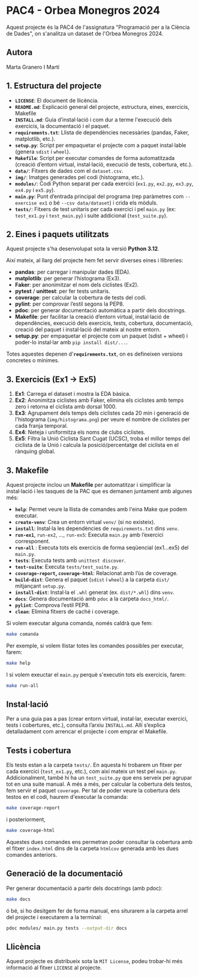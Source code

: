 # PAC4 - Orbea Monegros 2024

Aquest projecte és la PAC4 de l'assignatura "Programació per a la Ciència de Dades", on s'analitza un dataset de l'Orbea Monegros 2024.

## Autora

Marta Granero I Martí

## 1. Estructura del projecte

- **`LICENSE`**: El document de llicència.  
- **`README.md`**: Explicació general del projecte, estructura, eines, exercicis, Makefile 
- **`INSTALL.md`**: Guia d’instal·lació i com dur a terme l'execució dels exercicis, la documentació i el paquet.
- **`requirements.txt`**: Llista de dependències necessàries (pandas, Faker, matplotlib, etc.).  
- **`setup.py`**: Script per empaquetar el projecte com a paquet instal·lable (genera `sdist` i `wheel`).  
- **`Makefile`**: Script per executar comandes de forma automatitzada (creació d’entorn virtual, instal·lació, execució de tests, cobertura, etc.).  
- **`data/`**: Fitxers de dades com el `dataset.csv`.  
- **`img/`**: Imatges generades pel codi (histograma, etc.).  
- **`modules/`**: Codi Python separat per cada exercici (`ex1.py`, `ex2.py`, `ex3.py`, `ex4.py` i `ex5.py`).  
- **`main.py`**: Punt d’entrada principal del programa (rep paràmetres com `--exercise ex1` o bé `--csv data/dataset`) i crida els mòduls.  
- **`tests/`**: Fitxers de test unitaris per cada exercici i pel `main.py` (ex: `test_ex1.py` i `test_main.py`) i suite addicional (`test_suite.py`).


## 2. Eines i paquets utilitzats

Aquest projecte s'ha desenvolupat sota la versió **Python 3.12**.

Així mateix, al llarg del projecte hem fet servir diverses eines i llibreries:

- **pandas**: per carregar i manipular dades (EDA).
- **matplotlib**: per generar l’histograma (Ex3).
- **Faker**: per anonimitzar el nom dels ciclistes (Ex2).
- **pytest** / **unittest**: per fer tests unitaris.
- **coverage**: per calcular la cobertura de tests del codi.
- **pylint**: per comprovar l’estil segons la PEP8.
- **pdoc**: per generar documentació automàtica a partir dels docstrings.
- **Makefile**: per facilitar la creació d’entorn virtual, instal·lació de dependències, execució dels exercicis, tests, cobertura, documentació, creació del paquet i instal·lació del mateix al nostre entorn.
- **setup.py**: per empaquetar el projecte com un paquet (sdist + wheel) i poder-lo instal·lar amb `pip install dist/...`.

Totes aquestes depenen d'**`requirements.txt`**, on es defineixen versions concretes o mínimes.

## 3. Exercicis (Ex1 → Ex5)

1. **Ex1**: Carrega el dataset i mostra la EDA bàsica.  
2. **Ex2**: Anonimitza ciclistes amb Faker, elimina els ciclistes amb temps zero i retorna el ciclista amb dorsal 1000.  
3. **Ex3**: Agrupament dels temps dels ciclistes cada 20 min i generació de l'histograma (`img/histograma.png`) per veure el nombre de ciclistes per cada franja temporal.  
4. **Ex4**: Neteja i uniformitza els noms de clubs ciclistes.  
5. **Ex5**: Filtra la Unió Ciclista Sant Cugat (UCSC), troba el millor temps del ciclista de la Unió i calcula la posició/percentatge del ciclista en el rànquing global.


## 3. Makefile

Aquest projecte inclou un **Makefile** per automatitzar i simplificar la instal·lació i les tasques de la PAC que es demanen juntament amb algunes més:

- **`help`**: Permet veure la llista de comandes amb l'eina Make que podem executar. 
- **`create-venv`**: Crea un entorn virtual `venv/` (si no existeix).  
- **`install`**: Instal·la les dependències de `requirements.txt` dins `venv`.
- **`run-ex1`**, `run-ex2`, ..., `run-ex5`: Executa `main.py` amb l’exercici corresponent.  
- **`run-all`** : Executa tots els exercicis de forma seqüencial (ex1...ex5) del `main.py`.
- **`tests`**: Executa tests amb `unittest discover`.  
- **`test-suite`**: Executa `tests/test_suite.py`.  
- **`coverage-report`, `coverage-html`**: Relacionat amb l’ús de coverage.
- **`build-dist`**: Genera el paquet (`sdist` i `wheel`) a la carpeta `dist/` mitjançant `setup.py`.  
- **`install-dist`**: Instal·la el `.whl` generat (ex. `dist/*.whl`) dins `venv`.  
- **`docs`**: Genera documentació amb `pdoc` a la carpeta `docs_html/`.
- **`pylint`**: Comprova l’estil PEP8.  
- **`clean`**: Elimina fitxers de caché i coverage.

Si volem executar alguna comanda, només caldrà que fem:

```bash
make comanda
```
Per exemple, si volem llistar totes les comandes possibles per executar, farem:

```bash
make help
```

I si volem exeuctar el `main.py` perquè s'executin tots els exercicis, farem:

```bash
make run-all
```

## Instal·lació

Per a una guia pas a pas (crear entorn virtual, instal·lar, executar exercici, tests i cobertures, etc.), consulta l’arxiu `INSTALL.md`. 
Allí s’explica detalladament com arrencar el projecte i com emprar el Makefile.

## Tests i cobertura

Els tests estan a la carpeta `tests/`. En aquesta hi trobarem un fitxer per cada exercici (`test_ex1.py`, etc.), com així mateix un test pel `main.py`. 
Addicionalment, també hi ha un `test_suite.py` que ens serveix per agrupar tot en una suite manual. 
A més a més, per calcular la cobertura dels testos, fem servir el paquet `coverage`. Per tal de poder veure la cobertura dels testos en el codi, haurem d'executar la comanda:

```bash
make coverage-report
```

i posteriorment, 

```bash
make coverage-html
```

Aquestes dues comandes ens permetran poder consultar la cobertura amb el fitxer `index.html` dins de la carpeta `htmlcov` generada amb les dues comandes anteriors.

## Generació de la documentació

Per generar documentació a partir dels docstrings (amb pdoc):

```bash
make docs
```

ó bé, si ho desitgem fer de forma manual, ens siturarem a la carpeta arrel del projecte i executarem a la terminal:

```bash
pdoc modules/ main.py tests --output-dir docs
```

## Llicència

Aquest projecte es distribueix sota la `MIT License`, podeu trobar-hi més informació al fitxer `LICENSE` al projecte.


